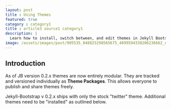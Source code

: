 ```yaml
---
layout: post
title : Using Themes
featured: true
category : category1
title : article3 source1 category1
description: |
  Learn how to install, switch between, and edit themes in Jekyll Bootstrap.
image: /assets/images/post/905535_848825298565675_4899594330206236662_o.jpg
---
```


## Introduction

As of JB version 0.2.x themes are now entirely modular. They are tracked and versioned individually as **Theme Packages**.
This allows everyone to publish and share themes freely.

Jekyll-Bootstrap v 0.2.x ships with only the stock "twitter" theme.
Additional themes need to be "installed" as outlined below.
